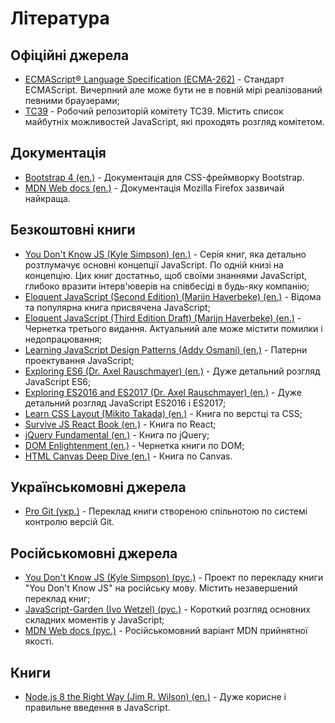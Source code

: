 # Література

## Офіційні джерела
- [ECMAScript® Language Specification (ECMA-262)](https://www.ecma-international.org/ecma-262/) - Стандарт ECMAScript. Вичерпний але може бути не в повній мірі реалізований певними браузерами;
- [TC39](https://github.com/tc39/ecma262) - Робочий репозиторій комітету TC39. Містить список майбутніх можливостей JavaScript, які проходять розгляд комітетом.

## Документація
- [Bootstrap 4 (en.)](https://getbootstrap.com/) - Документація для CSS-фреймворку Bootstrap.
- [MDN Web docs (en.)](https://developer.mozilla.org/en-US/docs/Web/JavaScript/Guide/Introduction) - Документація Mozilla Firefox зазвичай найкраща.

## Безкоштовні книги
- [You Don't Know JS (Kyle Simpson) (en.)](https://github.com/getify/You-Dont-Know-JS) - Серія книг, яка детально розтлумачує основні концепції JavaScript. По одній книзі на концепцію. Цих книг достатньо, щоб своїми знаннями JavaScript, глибоко вразити інтерв'юверів на співбесіді в будь-яку компанію;
- [Eloquent JavaScript (Second Edition) (Marijn Haverbeke) (en.)](https://eloquentjavascript.net/) - Відома та популярна книга присвячена JavaScript;
- [Eloquent JavaScript (Third Edition Draft) (Marijn Haverbeke) (en.)](https://eloquentjavascript.net/3rd_edition/) - Чернетка третього видання. Актуальний але може містити помилки і недопрацювання;
- [Learning JavaScript Design Patterns (Addy Osmani) (en.)](https://addyosmani.com/resources/essentialjsdesignpatterns/book/) - Патерни проектування JavaScript;
- [Exploring ES6 (Dr. Axel Rauschmayer) (en.)](http://exploringjs.com/es6/index.html) - Дуже детальний розгляд JavaScript ES6;
- [Exploring ES2016 and ES2017 (Dr. Axel Rauschmayer) (en.)](http://exploringjs.com/es2016-es2017/index.html) - Дуже детальний розгляд JavaScript ES2016 і ES2017;
- [Learn CSS Layout (Mikito Takada) (en.)](http://book.mixu.net/css/single-page.html) - Книга по верстці та CSS;
- [Survive JS React Book (en.)](https://survivejs.com/react/introduction/) - Книга по React;
- [jQuery Fundamental (en.)](http://jqfundamentals.com/) - Книга по jQuery;
- [DOM Enlightenment (en.)](http://domenlightenment.com/) - Чернетка книги по DOM;
- [HTML Canvas Deep Dive (en.)](https://joshondesign.com/p/books/canvasdeepdive/toc.html) - Книга по Canvas.

## Українськомовні джерела
- [Pro Git (укр.)](https://git-scm.com/book/uk/v2) - Переклад книги створеною спільнотою по системі контролю версій Git.

## Російськомовні джерела
- [You Don't Know JS (Kyle Simpson) (рус.)](https://github.com/azat-io/you-dont-know-js-ru) - Проект по перекладу книги "You Don't Know JS" на російську мову. Містить незавершений переклад книг;
- [JavaScript-Garden (Ivo Wetzel) (рус.)](http://bonsaiden.github.io/JavaScript-Garden/ru/) - Короткий розгляд основних складних моментів у JavaScript;
- [MDN Web docs (рус.)](https://developer.mozilla.org/ru/docs/Web/JavaScript/Guide/%D0%92%D0%B2%D0%B5%D0%B4%D0%B5%D0%BD%D0%B8%D0%B5_%D0%B2_JavaScript) - Російськомовний варіант MDN прийнятної якості.

## Книги
- [Node.js 8 the Right Way (Jim R. Wilson) (en.)](https://pragprog.com/book/jwnode2/node-js-8-the-right-way) - Дуже корисне і правильне введення в JavaScript.
